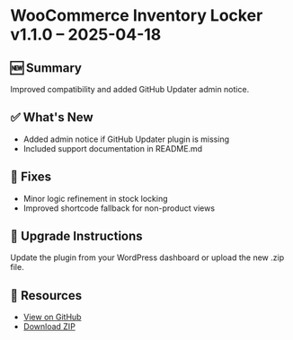 # WooCommerce Inventory Locker v1.1.0 – 2025-04-18

## 🆕 Summary
Improved compatibility and added GitHub Updater admin notice.

## ✅ What's New
- Added admin notice if GitHub Updater plugin is missing
- Included support documentation in README.md

## 🐞 Fixes
- Minor logic refinement in stock locking
- Improved shortcode fallback for non-product views

## 🚀 Upgrade Instructions
Update the plugin from your WordPress dashboard or upload the new .zip file.

## 🔗 Resources
- [View on GitHub](https://github.com/SteveKinzey/wc-inventory-locker)
- [Download ZIP](https://github.com/SteveKinzey/wc-inventory-locker/releases)

